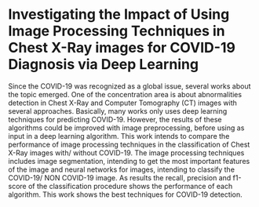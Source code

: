 # Investigating the Impact of Using Image Processing Techniques in Chest X-Ray images for COVID-19 Diagnosis via Deep Learning

Since the COVID-19 was recognized as a global issue, several works about the topic emerged. One of the concentration area is about abnormalities detection in Chest X-Ray and Computer Tomography (CT) images with several approaches. Basically, many works only uses deep learning techniques for predicting COVID-19. However, the results of these algorithms could be improved with image preprocessing, before using as input in a deep learning algorithm. This work intends to compare the performance of image processing techniques in the classification of Chest X-Ray images with/ without COVID-19. The image processing techniques includes image segmentation, intending to get the most important features of the image and neural networks for images, intending to classify the COVID-19/ NON COVID-19 image. As results the recall, precision and f1-score of the classification procedure shows the performance of each algorithm. This work shows the best techniques for COVID-19 detection. 
